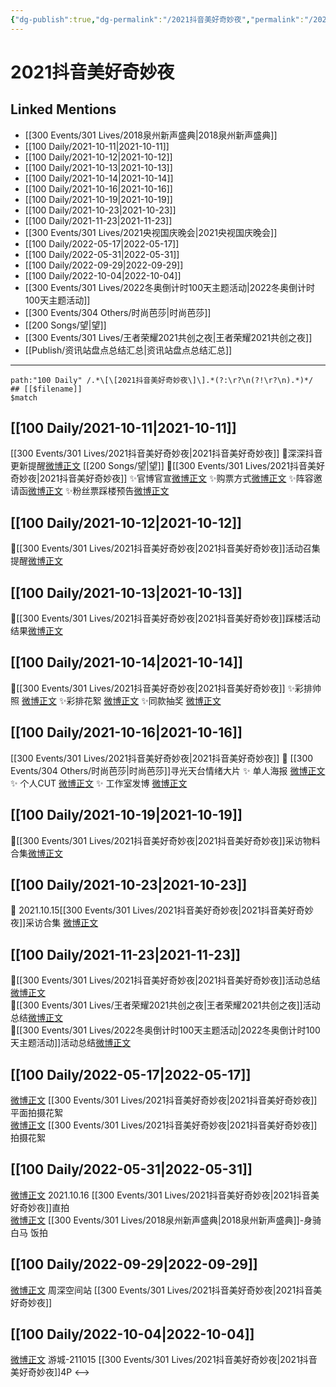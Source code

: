 ```yaml
---
{"dg-publish":true,"dg-permalink":"/2021抖音美好奇妙夜","permalink":"/2021抖音美好奇妙夜/","title":"2021抖音美好奇妙夜","tags":[null],"created":"2022-11-13T02:48:27.000+08:00","updated":"2023-04-10T16:07:43.000+08:00"}
---
```


# 2021抖音美好奇妙夜

## Linked Mentions
- [[300 Events/301 Lives/2018泉州新声盛典\|2018泉州新声盛典]]
- [[100 Daily/2021-10-11\|2021-10-11]]
- [[100 Daily/2021-10-12\|2021-10-12]]
- [[100 Daily/2021-10-13\|2021-10-13]]
- [[100 Daily/2021-10-14\|2021-10-14]]
- [[100 Daily/2021-10-16\|2021-10-16]]
- [[100 Daily/2021-10-19\|2021-10-19]]
- [[100 Daily/2021-10-23\|2021-10-23]]
- [[100 Daily/2021-11-23\|2021-11-23]]
- [[300 Events/301 Lives/2021央视国庆晚会\|2021央视国庆晚会]]
- [[100 Daily/2022-05-17\|2022-05-17]]
- [[100 Daily/2022-05-31\|2022-05-31]]
- [[100 Daily/2022-09-29\|2022-09-29]]
- [[100 Daily/2022-10-04\|2022-10-04]]
- [[300 Events/301 Lives/2022冬奥倒计时100天主题活动\|2022冬奥倒计时100天主题活动]]
- [[300 Events/304 Others/时尚芭莎\|时尚芭莎]]
- [[200 Songs/望\|望]]
- [[300 Events/301 Lives/王者荣耀2021共创之夜\|王者荣耀2021共创之夜]]
- [[Publish/资讯站盘点总结汇总\|资讯站盘点总结汇总]]


---

```expander
path:"100 Daily" /.*\[\[2021抖音美好奇妙夜\]\].*(?:\r?\n(?!\r?\n).*)*/
## [[$filename]]
$match
```
## [[100 Daily/2021-10-11\|2021-10-11]]
[[300 Events/301 Lives/2021抖音美好奇妙夜\|2021抖音美好奇妙夜]]
🌸深深抖音更新提醒[微博正文](https://m.weibo.cn/6466290670/4691093574126504) [[200 Songs/望\|望]]
🌸[[300 Events/301 Lives/2021抖音美好奇妙夜\|2021抖音美好奇妙夜]]
✨官博官宣[微博正文](https://m.weibo.cn/6466290670/4691069239561280)
✨购票方式[微博正文](https://m.weibo.cn/6466290670/4691069789539921)
✨阵容邀请函[微博正文](https://m.weibo.cn/6466290670/4691090726719140)
✨粉丝票踩楼预告[微博正文](https://m.weibo.cn/6466290670/4691206007161278)
## [[100 Daily/2021-10-12\|2021-10-12]]
🌟[[300 Events/301 Lives/2021抖音美好奇妙夜\|2021抖音美好奇妙夜]]活动召集提醒[微博正文](https://m.weibo.cn/6466290670/4691403550753150)

## [[100 Daily/2021-10-13\|2021-10-13]]
🌟[[300 Events/301 Lives/2021抖音美好奇妙夜\|2021抖音美好奇妙夜]]踩楼活动结果[微博正文](https://m.weibo.cn/6466290670/4691767369402282)
## [[100 Daily/2021-10-14\|2021-10-14]]
🌟[[300 Events/301 Lives/2021抖音美好奇妙夜\|2021抖音美好奇妙夜]]
✨彩排帅照 [微博正文](https://m.weibo.cn/6466290670/4692216700473053)
✨彩排花絮 [微博正文](https://m.weibo.cn/6466290670/4692220395653181)
✨同款抽奖 [微博正文](https://m.weibo.cn/6466290670/4692280910546219)

## [[100 Daily/2021-10-16\|2021-10-16]]
[[300 Events/301 Lives/2021抖音美好奇妙夜\|2021抖音美好奇妙夜]]
💫 [[300 Events/304 Others/时尚芭莎\|时尚芭莎]]寻光天台情绪大片
✨ 单人海报 [微博正文](https://m.weibo.cn/6466290670/4692870423904343)
✨ 个人CUT [微博正文](https://m.weibo.cn/6466290670/4692865378684610)
✨ 工作室发博 [微博正文](https://m.weibo.cn/6466290670/4692939848551990)
## [[100 Daily/2021-10-19\|2021-10-19]]
🌟[[300 Events/301 Lives/2021抖音美好奇妙夜\|2021抖音美好奇妙夜]]采访物料合集[微博正文](https://m.weibo.cn/6466290670/4694090945659294)
## [[100 Daily/2021-10-23\|2021-10-23]]
💫 2021.10.15[[300 Events/301 Lives/2021抖音美好奇妙夜\|2021抖音美好奇妙夜]]采访合集 [微博正文](https://m.weibo.cn/6466290670/4695396494606680)
## [[100 Daily/2021-11-23\|2021-11-23]]
💫[[300 Events/301 Lives/2021抖音美好奇妙夜\|2021抖音美好奇妙夜]]活动总结[微博正文](https://m.weibo.cn/6466290670/4706650558300217)  
💫[[300 Events/301 Lives/王者荣耀2021共创之夜\|王者荣耀2021共创之夜]]活动总结[微博正文](https://m.weibo.cn/6466290670/4706686198089194)  
💫[[300 Events/301 Lives/2022冬奥倒计时100天主题活动\|2022冬奥倒计时100天主题活动]]活动总结[微博正文](https://m.weibo.cn/6466290670/4706820943776545)
## [[100 Daily/2022-05-17\|2022-05-17]]
[微博正文](https://m.weibo.cn/6135453135/4770071702671956) [[300 Events/301 Lives/2021抖音美好奇妙夜\|2021抖音美好奇妙夜]]平面拍摄花絮  
[微博正文](https://m.weibo.cn/5561048127/4770242243593214) [[300 Events/301 Lives/2021抖音美好奇妙夜\|2021抖音美好奇妙夜]]拍摄花絮
## [[100 Daily/2022-05-31\|2022-05-31]]
[微博正文](https://m.weibo.cn/1247963292/4773870169754160) 2021.10.16 [[300 Events/301 Lives/2021抖音美好奇妙夜\|2021抖音美好奇妙夜]]直拍  
[微博正文](https://m.weibo.cn/5516625428/4775238325504697) [[300 Events/301 Lives/2018泉州新声盛典\|2018泉州新声盛典]]-身骑白马 饭拍

## [[100 Daily/2022-09-29\|2022-09-29]]
[微博正文](http://weibo.com/7183015833/M800789Nx) 周深空间站 [[300 Events/301 Lives/2021抖音美好奇妙夜\|2021抖音美好奇妙夜]]
## [[100 Daily/2022-10-04\|2022-10-04]]
[微博正文](http://weibo.com/1801743981/M8Nw9csJ3) 游城-211015 [[300 Events/301 Lives/2021抖音美好奇妙夜\|2021抖音美好奇妙夜]]4P
<-->
